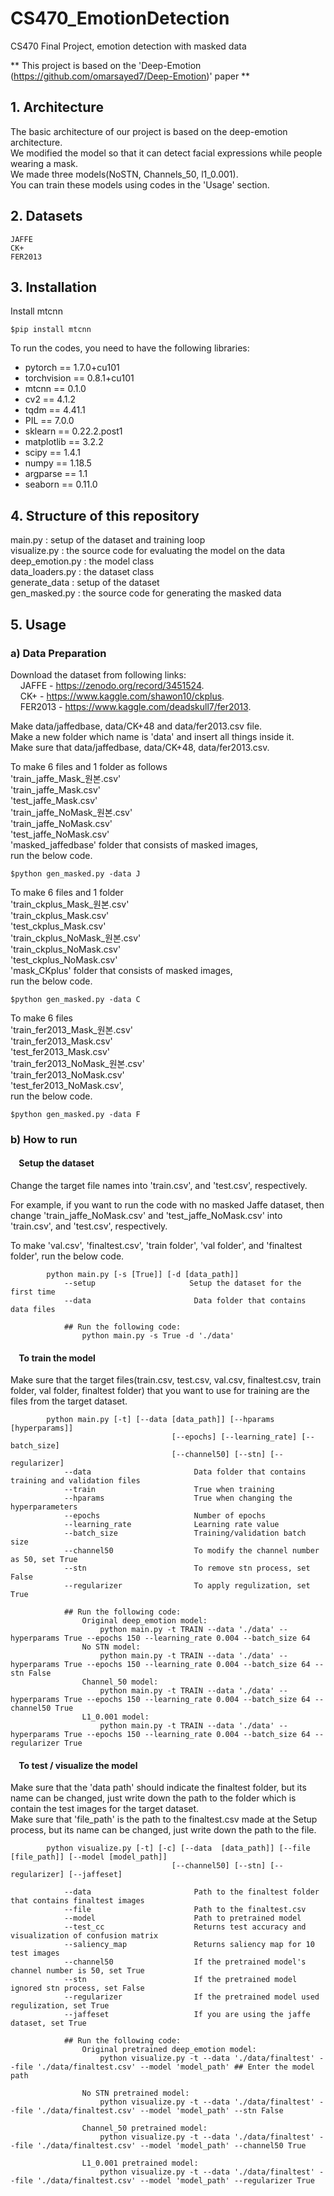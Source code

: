 # CS470_EmotionDetection
CS470 Final Project, emotion detection with masked data

** This project is based on the 'Deep-Emotion (https://github.com/omarsayed7/Deep-Emotion)' paper **

## 1. Architecture
The basic architecture of our project is based on the deep-emotion architecture.  
We modified the model so that it can detect facial expressions while people wearing a mask.  
We made three models(NoSTN, Channels_50, l1_0.001).  
You can train these models using codes in the 'Usage' section.  

## 2. Datasets
    JAFFE
    CK+
    FER2013

## 3. Installation
Install mtcnn
    
    $pip install mtcnn
    
To run the codes, you need to have the following libraries:
* pytorch == 1.7.0+cu101
* torchvision == 0.8.1+cu101
* mtcnn == 0.1.0
* cv2 == 4.1.2
* tqdm == 4.41.1
* PIL == 7.0.0
* sklearn == 0.22.2.post1
* matplotlib == 3.2.2
* scipy == 1.4.1
* numpy == 1.18.5
* argparse == 1.1
* seaborn == 0.11.0

## 4. Structure of this repository
main.py : setup of the dataset and training loop  
visualize.py : the source code for evaluating the model on the data  
deep_emotion.py : the model class  
data_loaders.py : the dataset class  
generate_data : setup of the dataset  
gen_masked.py : the source code for generating the masked data  

## 5. Usage
###    a) Data Preparation

Download the dataset from following links:   
&nbsp;&nbsp;&nbsp;&nbsp;JAFFE -  https://zenodo.org/record/3451524.  
&nbsp;&nbsp;&nbsp;&nbsp;CK+ - https://www.kaggle.com/shawon10/ckplus.  
&nbsp;&nbsp;&nbsp;&nbsp;FER2013 - https://www.kaggle.com/deadskull7/fer2013.  
    
Make data/jaffedbase, data/CK+48 and data/fer2013.csv file.   
Make a new folder which name is 'data' and insert all things inside it.   
Make sure that data/jaffedbase, data/CK+48, data/fer2013.csv.  

To make 6 files and 1 folder as follows   
'train_jaffe_Mask_원본.csv'   
'train_jaffe_Mask.csv'   
'test_jaffe_Mask.csv'   
'train_jaffe_NoMask_원본.csv'   
'train_jaffe_NoMask.csv'   
'test_jaffe_NoMask.csv'   
'masked_jaffedbase' folder that consists of masked images,   
run the below code.   
    
    $python gen_masked.py -data J

To make 6 files and 1 folder   
'train_ckplus_Mask_원본.csv'   
'train_ckplus_Mask.csv'   
'test_ckplus_Mask.csv'   
'train_ckplus_NoMask_원본.csv'   
'train_ckplus_NoMask.csv'   
'test_ckplus_NoMask.csv'   
'mask_CKplus' folder that consists of masked images,  
run the below code.   
    
    $python gen_masked.py -data C

To make 6 files   
'train_fer2013_Mask_원본.csv'   
'train_fer2013_Mask.csv'   
'test_fer2013_Mask.csv'   
'train_fer2013_NoMask_원본.csv'   
'train_fer2013_NoMask.csv'   
'test_fer2013_NoMask.csv',   
run the below code.   
    
    $python gen_masked.py -data F


###    b) How to run
#### &nbsp;&nbsp;&nbsp;&nbsp;Setup the dataset
Change the target file names into 'train.csv', and 'test.csv', respectively.   
   
For example, if you want to run the code with no masked Jaffe dataset, then change 'train_jaffe_NoMask.csv' and 'test_jaffe_NoMask.csv' into 'train.csv', and 'test.csv', respectively.  
   
To make 'val.csv', 'finaltest.csv', 'train folder', 'val folder', and 'finaltest folder', run the below code.   

            python main.py [-s [True]] [-d [data_path]]
                --setup                     Setup the dataset for the first time
                --data                       Data folder that contains data files
                
                ## Run the following code:
                    python main.py -s True -d './data'
                   
             
#### &nbsp;&nbsp;&nbsp;&nbsp;To train the model

Make sure that the target files(train.csv, test.csv, val.csv, finaltest.csv, train folder, val folder, finaltest folder) that you want to use for training are the files from the target dataset.   

            python main.py [-t] [--data [data_path]] [--hparams [hyperparams]]
                                        [--epochs] [--learning_rate] [--batch_size]
                                        [--channel50] [--stn] [--regularizer]
                --data                       Data folder that contains training and validation files
                --train                      True when training
                --hparams                    True when changing the hyperparameters
                --epochs                     Number of epochs
                --learning_rate              Learning rate value
                --batch_size                 Training/validation batch size
                --channel50                  To modify the channel number as 50, set True
                --stn                        To remove stn process, set False
                --regularizer                To apply regulization, set True
                
                ## Run the following code:
                    Original deep_emotion model:
                        python main.py -t TRAIN --data './data' --hyperparams True --epochs 150 --learning_rate 0.004 --batch_size 64 
                    No STN model:
                        python main.py -t TRAIN --data './data' --hyperparams True --epochs 150 --learning_rate 0.004 --batch_size 64 --stn False
                    Channel_50 model:
                        python main.py -t TRAIN --data './data' --hyperparams True --epochs 150 --learning_rate 0.004 --batch_size 64 --channel50 True
                    L1_0.001 model:
                        python main.py -t TRAIN --data './data' --hyperparams True --epochs 150 --learning_rate 0.004 --batch_size 64 --regularizer True

#### &nbsp;&nbsp;&nbsp;&nbsp;To test / visualize the model

Make sure that the 'data path' should indicate the finaltest folder, but its name can be changed, just write down the path to the folder which is contain the test images for the target dataset.   
Make sure that 'file_path' is the path to the finaltest.csv made at the Setup process, but its name can be changed, just write down the path to the file.   

            python visualize.py [-t] [-c] [--data  [data_path]] [--file  [file_path]] [--model [model_path]]
                                        [--channel50] [--stn] [--regularizer] [--jaffeset]
            
                --data                       Path to the finaltest folder that contains finaltest images
                --file                       Path to the finaltest.csv
                --model                      Path to pretrained model
                --test_cc                    Returns test accuracy and visualization of confusion matrix
                --saliency_map               Returns saliency map for 10 test images
                --channel50                  If the pretrained model's channel number is 50, set True
                --stn                        If the pretrained model ignored stn process, set False
                --regularizer                If the pretrained model used regulization, set True
                --jaffeset                   If you are using the jaffe dataset, set True
                
                ## Run the following code:
                    Original pretrained deep_emotion model:
                        python visualize.py -t --data './data/finaltest' --file './data/finaltest.csv' --model 'model_path' ## Enter the model path
                        
                    No STN pretrained model:
                        python visualize.py -t --data './data/finaltest' --file './data/finaltest.csv' --model 'model_path' --stn False
                        
                    Channel_50 pretrained model:
                        python visualize.py -t --data './data/finaltest' --file './data/finaltest.csv' --model 'model_path' --channel50 True

                    L1_0.001 pretrained model:
                        python visualize.py -t --data './data/finaltest' --file './data/finaltest.csv' --model 'model_path' --regularizer True

                    
        
    

